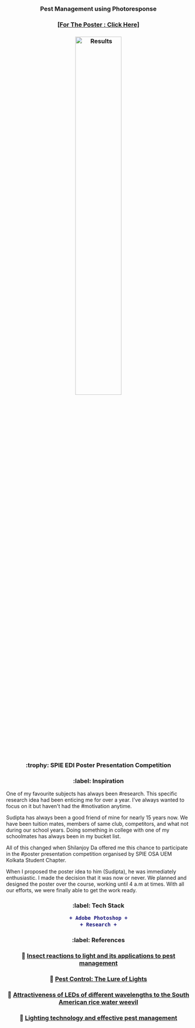 <h3 align="center">Pest Management using Photoresponse</h1>
<h3 align="center"><a href="https://www.canva.com/design/DAEbFc6fI8E/p5MHxslff0WwYEh5vmxprg/view?utm_content=DAEbFc6fI8E&utm_campaign=designshare&utm_medium=link&utm_source=viewer">[For The Poster : Click Here]</a></h3>
<h3 align="center"><img width=50% height=50% alt="Results" src="https://scontent.fccu5-1.fna.fbcdn.net/v/t1.6435-9/164354378_2803835509931264_8352645588651077372_n.jpg?_nc_cat=105&ccb=1-3&_nc_sid=730e14&_nc_ohc=y0FzYds34_gAX_x5xyE&_nc_ht=scontent.fccu5-1.fna&oh=617caec672d24218acc584fe2562d24b&oe=6095BC07"></h3>
<h3 align="center" id="Competition"> :trophy: SPIE EDI Poster Presentation Competition</h3>
<h3 align="center" id="Inspiration"> :label: Inspiration</h3>
One of my favourite subjects has always been #research. This specific research idea had been enticing me for over a year. I've always wanted to focus on it but haven't had the #motivation anytime.

Sudipta has always been a good friend of mine for nearly 15 years now. We have been tuition mates, members of same club, competitors, and what not during our school years. Doing something in college with one of my schoolmates has always been in my bucket list.

All of this changed when Shilanjoy Da offered me this chance to participate in the #poster presentation competition organised by SPIE OSA UEM Kolkata Student Chapter.

When I proposed the poster idea to him (Sudipta), he was immediately enthusiastic. I made the decision that it was now or never. We planned and designed the poster over the course, working until 4 a.m at times. With all our efforts, we were finally able to get the work ready.
<h3 align="center" id="TechStack"> :label: Tech Stack

```diff
+ Adobe Photoshop +
+ Research +
```
</h3>
<h3 align="center" id="References"> :label: References</h3>
<h3 align="center">📌 <a href="https://link.springer.com/article/10.1007/s13355-013-0219-x">Insect reactions to light and its applications to pest management</a></h3>
<h3 align="center">📌 <a href="https://www.manufacturing.net/operations/article/13163285/pest-control-the-lure-of-lightshttps://www.manufacturing.net/operations/article/13163285/pest-control-the-lure-of-lights">Pest Control: The Lure of Lights</a></h3>
<h3 align="center">📌 <a href="https://www.scielo.br/scielo.php?pid=S1808-16572018000100202&script=sci_arttext">Attractiveness of LEDs of different wavelengths to the South American rice water weevil</a></h3>
<h3 align="center">📌 <a href="https://www.vectothor.com/lighting-technology-effective-pest-management/">Lighting technology and effective pest management</a></h3>

